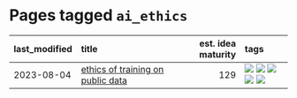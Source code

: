 # Pages tagged `ai_ethics`

|last_modified|title|est. idea maturity|tags
|:---|:---|---:|:---|
|2023-08-04|[ethics of training on public data](../ethics_of_public_data.md)|129|[![](https://img.shields.io/badge/tag-ai_ethics-32d44f)](../tags/ai_ethics.md) [![](https://img.shields.io/badge/tag-ethics-fe4dc)](../tags/ethics.md) [![](https://img.shields.io/badge/tag-fair_use-d5ffe)](../tags/fair_use.md) [![](https://img.shields.io/badge/tag-philosophy-a68128)](../tags/philosophy.md) [![](https://img.shields.io/badge/tag-remix_culture-b4243e)](../tags/remix_culture.md)|